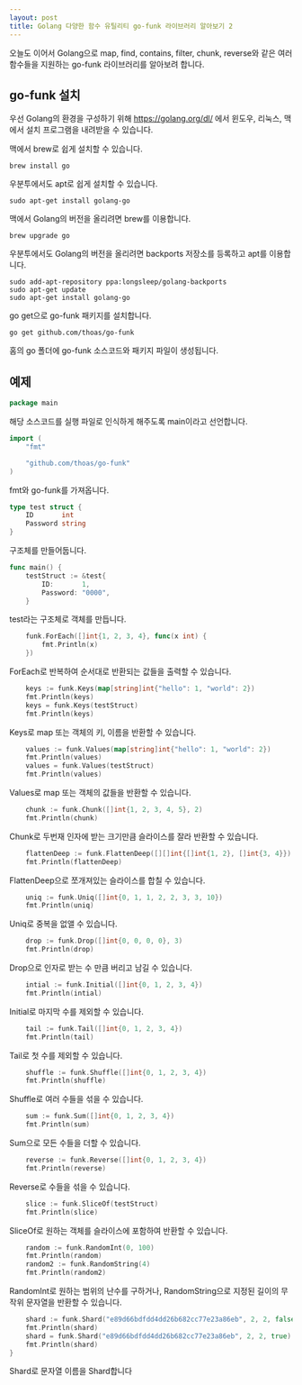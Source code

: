 ```yaml
---
layout: post
title: Golang 다양한 함수 유틸리티 go-funk 라이브러리 알아보기 2
---
```


오늘도 이어서 Golang으로 map, find, contains, filter, chunk, reverse와 같은 여러 함수들을 지원하는 go-funk 라이브러리를 알아보려 합니다.

## go-funk 설치

우선 Golang의 환경을 구성하기 위해 https://golang.org/dl/ 에서 윈도우, 리눅스, 맥에서 설치 프로그램을 내려받을 수 있습니다.

맥에서 brew로 쉽게 설치할 수 있습니다.

```
brew install go
```

우분투에서도 apt로 쉽게 설치할 수 있습니다.

```
sudo apt-get install golang-go
```

맥에서 Golang의 버전을 올리려면 brew를 이용합니다.

```
brew upgrade go
```

우분투에서도 Golang의 버전을 올리려면 backports 저장소를 등록하고 apt를 이용합니다.

```
sudo add-apt-repository ppa:longsleep/golang-backports
sudo apt-get update
sudo apt-get install golang-go
```

go get으로 go-funk 패키지를 설치합니다.

```
go get github.com/thoas/go-funk
```

홈의 go 폴더에 go-funk 소스코드와 패키지 파일이 생성됩니다.

## 예제

```go
package main
```

해당 소스코드를 실행 파일로 인식하게 해주도록 main이라고 선언합니다.

```go
import (
	"fmt"

	"github.com/thoas/go-funk"
)
```

fmt와 go-funk를 가져옵니다.

```go
type test struct {
	ID       int
	Password string
}
```

구조체를 만들어둡니다.

```go
func main() {
	testStruct := &test{
		ID:       1,
		Password: "0000",
	}
```

test라는 구조체로 객체를 만듭니다.

```go
	funk.ForEach([]int{1, 2, 3, 4}, func(x int) {
		fmt.Println(x)
	})
```

ForEach로 반복하여 순서대로 반환되는 값들을 출력할 수 있습니다.

```go
	keys := funk.Keys(map[string]int{"hello": 1, "world": 2})
	fmt.Println(keys)
	keys = funk.Keys(testStruct)
	fmt.Println(keys)
```

Keys로 map 또는 객체의 키, 이름을 반환할 수 있습니다.

```go
	values := funk.Values(map[string]int{"hello": 1, "world": 2})
	fmt.Println(values)
	values = funk.Values(testStruct)
	fmt.Println(values)
```

Values로 map 또는 객체의 값들을 반환할 수 있습니다.

```go
	chunk := funk.Chunk([]int{1, 2, 3, 4, 5}, 2)
	fmt.Println(chunk)
```

Chunk로 두번재 인자에 받는 크기만큼 슬라이스를 잘라 반환할 수 있습니다.

```go
	flattenDeep := funk.FlattenDeep([][]int{[]int{1, 2}, []int{3, 4}})
	fmt.Println(flattenDeep)
```

FlattenDeep으로 쪼개져있는 슬라이스를 합칠 수 있습니다.

```go
	uniq := funk.Uniq([]int{0, 1, 1, 2, 2, 3, 3, 10})
	fmt.Println(uniq)
```

Uniq로 중복을 없앨 수 있습니다.

```go
	drop := funk.Drop([]int{0, 0, 0, 0}, 3)
	fmt.Println(drop)
```

Drop으로 인자로 받는 수 만큼 버리고 남길 수 있습니다.

```go
	intial := funk.Initial([]int{0, 1, 2, 3, 4})
	fmt.Println(intial)
```

Initial로 마지막 수를 제외할 수 있습니다.

```go
	tail := funk.Tail([]int{0, 1, 2, 3, 4})
	fmt.Println(tail)
```

Tail로 첫 수를 제외할 수 있습니다.

```go
	shuffle := funk.Shuffle([]int{0, 1, 2, 3, 4})
	fmt.Println(shuffle)
```

Shuffle로 여러 수들을 섞을 수 있습니다.

```go
	sum := funk.Sum([]int{0, 1, 2, 3, 4})
	fmt.Println(sum)
```

Sum으로 모든 수들을 더할 수 있습니다.

```go
	reverse := funk.Reverse([]int{0, 1, 2, 3, 4})
	fmt.Println(reverse)
```

Reverse로 수들을 섞을 수 있습니다.

```go
	slice := funk.SliceOf(testStruct)
	fmt.Println(slice)
```

SliceOf로 원하는 객체를 슬라이스에 포함하여 반환할 수 있습니다.

```go
	random := funk.RandomInt(0, 100)
	fmt.Println(random)
	random2 := funk.RandomString(4)
	fmt.Println(random2)
```

RandomInt로 원하는 범위의 난수를 구하거나, RandomString으로 지정된 길이의 무작위 문자열을 반환할 수 있습니다.

```go
	shard := funk.Shard("e89d66bdfdd4dd26b682cc77e23a86eb", 2, 2, false)
	fmt.Println(shard)
	shard = funk.Shard("e89d66bdfdd4dd26b682cc77e23a86eb", 2, 2, true)
	fmt.Println(shard)
}
```

Shard로 문자열 이름을 Shard합니다